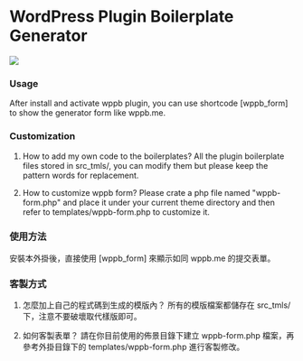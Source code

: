 # WordPress Plugin Boilerplate Generator

<img src="https://user-images.githubusercontent.com/271049/65505625-37c08700-defc-11e9-98a1-39f1b158ab34.png">

### Usage
After install and activate wppb plugin, you can use shortcode [wppb_form] to show the generator form like wppb.me.

### Customization

1. How to add my own code to the boilerplates?
All the plugin boilerplate files stored in src_tmls/, you can modify them but please keep the pattern words for replacement.

1. How to customize wppb form?
Please crate a php file named "wppb-form.php" and place it under your current theme directory and then refer to templates/wppb-form.php to customize it.

### 使用方法
安裝本外掛後，直接使用 [wppb_form] 來顯示如同 wppb.me 的提交表單。

### 客製方式

1. 怎麼加上自己的程式碼到生成的模版內？
所有的模版檔案都儲存在 src_tmls/ 下，注意不要破壞取代樣版即可。

1. 如何客製表單？
請在你目前使用的佈景目錄下建立 wppb-form.php 檔案，再參考外掛目錄下的 templates/wppb-form.php 進行客製修改。
